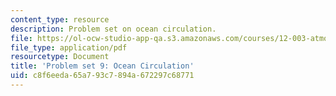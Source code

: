 ```yaml
---
content_type: resource
description: Problem set on ocean circulation.
file: https://ol-ocw-studio-app-qa.s3.amazonaws.com/courses/12-003-atmosphere-ocean-and-climate-dynamics-fall-2008/c8f6eeda65a793c7894a672297c68771_homework9.pdf
file_type: application/pdf
resourcetype: Document
title: 'Problem set 9: Ocean Circulation'
uid: c8f6eeda-65a7-93c7-894a-672297c68771
---
```

